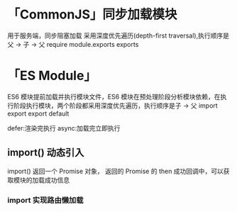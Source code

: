 # 「CommonJS」同步加载模块
用于服务端，同步阻塞加载
采用深度优先遍历(depth-first traversal),执行顺序是父 -> 子 -> 父
require
module.exports
exports
# 「ES Module」
ES6 模块提前加载并执行模块文件，ES6 模块在预处理阶段分析模块依赖，在执行阶段执行模块，两个阶段都采用深度优先遍历，执行顺序是子 -> 父
import
export
export default
<script type="module" defer>
  console.log(this) //undefined
</script>
defer:渲染完执行
async:加载完立即执行
## import() 动态引入
import() 返回一个 Promise 对象， 返回的 Promise 的 then 成功回调中，可以获取模块的加载成功信息
<script type="module">
    const result  = import('./b')
    result.then(res=>{
        console.log(res)
    })
</script>

### import 实现路由懒加载
<script type="module">
[
   {
        path: 'home',
        name: '首页',
        component: ()=> import('./home') ,
   },
]
</script>
